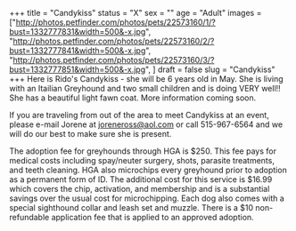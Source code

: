 +++
title = "Candykiss"
status = "X"
sex = ""
age = "Adult"
images = ["http://photos.petfinder.com/photos/pets/22573160/1/?bust=1332777831&width=500&-x.jpg",
"http://photos.petfinder.com/photos/pets/22573160/2/?bust=1332777841&width=500&-x.jpg",
"http://photos.petfinder.com/photos/pets/22573160/3/?bust=1332777851&width=500&-x.jpg",
]
draft = false
slug = "Candykiss"
+++
Here is Rido's Candykiss - she will be 6 years old in May. She is living with an Itailian Greyhound and two small children and is doing VERY well!! She has a beautiful light fawn coat. More information coming soon.


If you are traveling from out of the area to meet Candykiss at an event, please e-mail Jorene at joreneross@aol.com or call 515-967-6564 and we will do our best to make sure she is present.

The adoption fee for greyhounds through HGA is $250. This fee pays for medical costs including spay/neuter surgery, shots, parasite treatments, and teeth cleaning. HGA also microchips every greyhound prior to adoption as a permanent form of ID. The additional cost for this service is $16.99 which covers the chip, activation, and membership and is a substantial savings over the usual cost for microchipping. Each dog also comes with a special sighthound collar and leash set and muzzle. There is a $10 non-refundable application fee that is applied to an approved adoption.

